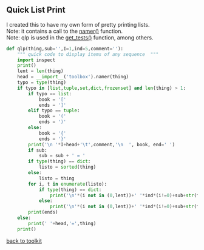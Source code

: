 ## Quick List Print

I created this to have my own form of pretty printing lists.
<br>Note: it contains a call to the [namer()](/code_folder/namer.md) function.
<br>Note: qlp is used in the [get_tests()](/code_folder/get_tests.md) function, among others.

```python
def qlp(thing,sub='',I=1,ind=5,comment=''):
    """ quick code to display items of any sequence  """
    import inspect
    print()
    lent = len(thing)
    head = __import__('toolbox').namer(thing)
    typo = type(thing)
    if typo in [list,tuple,set,dict,frozenset] and len(thing) > 1:
        if typo == list:
            book = '['
            ends = ']'
        elif typo == tuple:
            book = '('
            ends = ')'
        else:
            book = '{'
            ends = '}'
        print('\n '*I+head+'\t',comment,'\n  ', book, end=' ')
        if sub:
            sub = sub + ' = '
        if type(thing) == dict:
            listo = sorted(thing)
        else:
            listo = thing
        for i, t in enumerate(listo):
            if type(thing) == dict:
                print('\n'*(i not in (0,lent))+' '*ind*(i!=0)+sub+str(t),':',thing[t], end=' ')
            else:
                print('\n'*(i not in (0,lent))+' '*ind*(i!=0)+sub+str(t), end=' ')
        print(ends)
    else:
        print(' '+head,'=',thing)
    print()
```



[back to toolkit](/toolkit)
